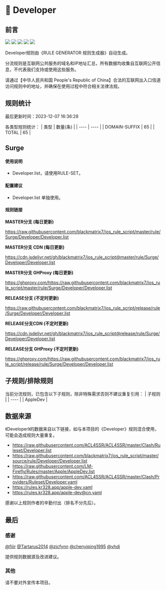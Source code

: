 # 🧸 Developer

## 前言

![](https://shields.io/badge/-移除重复规则-ff69b4) ![](https://shields.io/badge/-DOMAIN与DOMAIN--SUFFIX合并-green) ![](https://shields.io/badge/-DOMAIN--SUFFIX间合并-critical) ![](https://shields.io/badge/-DOMAIN--SUFFIX与DOMAIN--KEYWORD合并-blue) ![](https://shields.io/badge/-IP--CIDR(6)合并-blueviolet) 

Developer规则由《RULE GENERATOR 规则生成器》自动生成。

分流规则是互联网公共服务的域名和IP地址汇总，所有数据均收集自互联网公开信息，不代表我们支持或使用这些服务。

请通过【中华人民共和国 People's Republic of China】合法的互联网出入口信道访问规则中的地址，并确保在使用过程中符合相关法律法规。

## 规则统计

最后更新时间：2023-12-07 16:36:28

各类型规则统计：
| 类型 | 数量(条)  | 
| ---- | ----  |
| DOMAIN-SUFFIX | 65  | 
| TOTAL | 65  | 


## Surge 

#### 使用说明
- Developer.list，请使用RULE-SET。

#### 配置建议
- Developer.list 单独使用。

#### 规则链接
**MASTER分支 (每日更新)**

https://raw.githubusercontent.com/blackmatrix7/ios_rule_script/master/rule/Surge/Developer/Developer.list

**MASTER分支 CDN (每日更新)**

https://cdn.jsdelivr.net/gh/blackmatrix7/ios_rule_script@master/rule/Surge/Developer/Developer.list

**MASTER分支 GHProxy (每日更新)**

https://ghproxy.com/https://raw.githubusercontent.com/blackmatrix7/ios_rule_script/master/rule/Surge/Developer/Developer.list

**RELEASE分支 (不定时更新)**

https://raw.githubusercontent.com/blackmatrix7/ios_rule_script/release/rule/Surge/Developer/Developer.list

**RELEASE分支CDN (不定时更新)**

https://cdn.jsdelivr.net/gh/blackmatrix7/ios_rule_script@release/rule/Surge/Developer/Developer.list

**RELEASE分支 GHProxy (不定时更新)**

https://ghproxy.com/https://raw.githubusercontent.com/blackmatrix7/ios_rule_script/release/rule/Surge/Developer/Developer.list

## 子规则/排除规则

当前分流规则，已包含以下子规则，除非特殊需求否则不建议重复引用：
| 子规则  | 
| ----  |
| AppleDev  | 


## 数据来源

《Developer》的数据来自以下链接，如与本项目的《Developer》规则混合使用，可能会造成规则大量重复。

- https://raw.githubusercontent.com/ACL4SSR/ACL4SSR/master/Clash/Ruleset/Developer.list
- https://raw.githubusercontent.com/blackmatrix7/ios_rule_script/master/source/rule/Developer/Developer.list
- https://raw.githubusercontent.com/LM-Firefly/Rules/master/Apple/AppleDev.list
- https://raw.githubusercontent.com/ACL4SSR/ACL4SSR/master/Clash/Providers/Ruleset/Developer.yaml
- https://rules.kr328.app/apple-dev.yaml
- https://rules.kr328.app/apple-dev@cn.yaml


感谢以上规则作者的辛勤付出（排名不分先后）。

## 最后

### 感谢

[@fiiir](https://github.com/fiiir) [@Tartarus2014](https://github.com/Tartarus2014) [@zjcfynn](https://github.com/zjcfynn) [@chenyiping1995](https://github.com/chenyiping1995) [@vhdj](https://github.com/vhdj)

提供规则数据源及改进建议。

### 其他

请不要对外宣传本项目。